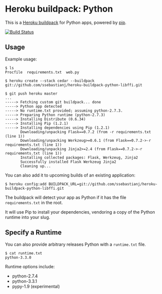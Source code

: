 Heroku buildpack: Python
========================

This is a [Heroku buildpack](http://devcenter.heroku.com/articles/buildpacks) for Python apps, powered by [pip](http://www.pip-installer.org/).

[![Build Status](https://secure.travis-ci.org/heroku/heroku-buildpack-python.png?branch=master)](http://travis-ci.org/heroku/heroku-buildpack-python)

Usage
-----

Example usage:

    $ ls
    Procfile  requirements.txt  web.py

    $ heroku create --stack cedar --buildpack git://github.com/ssebastianj/heroku-buildpack-python-libffi.git

    $ git push heroku master
    ...
    -----> Fetching custom git buildpack... done
    -----> Python app detected
    -----> No runtime.txt provided; assuming python-2.7.3.
    -----> Preparing Python runtime (python-2.7.3)
    -----> Installing Distribute (0.6.34)
    -----> Installing Pip (1.2.1)
    -----> Installing dependencies using Pip (1.2.1)
           Downloading/unpacking Flask==0.7.2 (from -r requirements.txt (line 1))
           Downloading/unpacking Werkzeug>=0.6.1 (from Flask==0.7.2->-r requirements.txt (line 1))
           Downloading/unpacking Jinja2>=2.4 (from Flask==0.7.2->-r requirements.txt (line 1))
           Installing collected packages: Flask, Werkzeug, Jinja2
           Successfully installed Flask Werkzeug Jinja2
           Cleaning up...

You can also add it to upcoming builds of an existing application:

    $ heroku config:add BUILDPACK_URL=git://github.com/ssebastianj/heroku-buildpack-python-libffi.git

The buildpack will detect your app as Python if it has the file `requirements.txt` in the root. 

It will use Pip to install your dependencies, vendoring a copy of the Python runtime into your slug. 

Specify a Runtime
-----------------

You can also provide arbitrary releases Python with a `runtime.txt` file.

    $ cat runtime.txt
    python-3.3.0
    
Runtime options include:

- python-2.7.4
- python-3.3.1
- pypy-1.9 (experimental)
